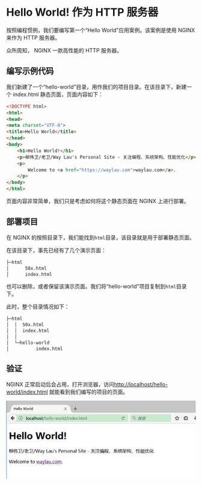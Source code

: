 # Hello World! 作为 HTTP 服务器

按照编程惯例，我们要编写第一个“Hello World”应用案例。该案例是使用 NGINX 来作为 HTTP 服务器。

众所周知， NGINX 一款高性能的 HTTP 服务器。


## 编写示例代码

我们新建了一个“hello-world”目录，用作我们的项目目录。在该目录下，新建一个 index.html 静态页面，页面内容如下：

```html
<!DOCTYPE html>
<html>
<head>
<meta charset="UTF-8">
<title>Hello World</title>
</head>
<body>
	<h1>Hello World!</h1>
	<p>柳伟卫/老卫/Way Lau's Personal Site - 关注编程、系统架构、性能优化</p>
	<p>
		Welcome to <a href="https://waylau.com">waylau.com</a>.
	</p>
</body>
</html>
```

页面内容非常简单，我们只是考虑如何将这个静态页面在 NGINX 上进行部署。


## 部署项目 

在 NGINX 的按照目录下，我们能找到`html`目录，该目录就是用于部署静态页面。

在该目录下，事先已经有了几个演示页面：

```shell
├─html
│      50x.html
│      index.html
```

也可以删除，或者保留该演示页面。我们将“hello-world”项目复制到`html`目录下。

此时，整个目录情况如下：

```shell
├─html
│  │  50x.html
│  │  index.html
│  │
│  └─hello-world
│          index.html
```

## 验证
 
NGINX 正常启动后会占用，打开浏览器，访问<http://localhost/hello-world/index.html> 就能看到我们编写的项目的页面。

![](../images/hello-world/hello-world.jpg)

